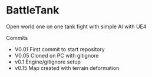 # BattleTank
Open world one on one tank fight with simple AI with UE4


Commits
* V0.01 First commit to start repository
* V0.05 Cloned on PC with gitignore
* v0.1 Engine/gitignore setup
* v0.15 Map created with terrain deformation